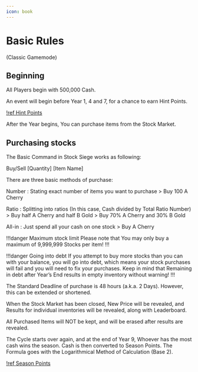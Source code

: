 ```yaml
---
icon: book
--- 
```

# Basic Rules
(Classic Gamemode)

## Beginning

All Players begin with 500,000 Cash.

An event will begin before Year 1, 4 and 7, for a chance to earn Hint Points.

[!ref Hint Points](/mechanics/hint-points)

After the Year begins, You can purchase items from the Stock Market.


## Purchasing stocks

The Basic Command in Stock Siege works as following:

Buy/Sell [Quantity] [Item Name]

There are three basic methods of purchase:


Number
:   Stating exact number of items you want to purchase
    > Buy 100 A Cherry

Ratio
:   Splitting into ratios (In this case, Cash divided by Total Ratio Number)
    > Buy half A Cherry and half B Gold
    > Buy 70% A Cherry and 30% B Gold

All-in
:   Just spend all your cash on one stock
    > Buy A Cherry


!!!danger Maximum stock limit
Please note that You may only buy a maximum of 9,999,999 Stocks per item!
!!!

!!!danger Going into debt
If you attempt to buy more stocks than you can with your balance, you will go into debt, which means your stock purchases will fail and you will need to fix your purchases.
Keep in mind that Remaining in debt after Year’s End results in empty inventory without warning!
!!!

The Standard Deadline of purchase is 48 hours (a.k.a. 2 Days). However, this can be extended or shortened.

When the Stock Market has been closed, New Price will be revealed, and Results for individual inventories will be revealed, along with Leaderboard.

All Purchased Items will NOT be kept, and will be erased after results are revealed.

The Cycle starts over again, and at the end of Year 9, Whoever has the most cash wins the season.
Cash is then converted to Season Points. The Formula goes with the Logarithmical Method of Calculation (Base 2).

[!ref Season Points](/mechanics/season-points)

